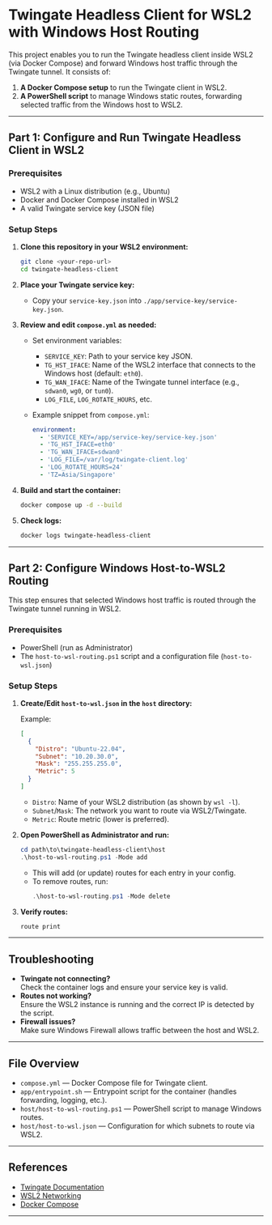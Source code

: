 # Twingate Headless Client for WSL2 with Windows Host Routing

This project enables you to run the Twingate headless client inside WSL2 (via Docker Compose) and forward Windows host traffic through the Twingate tunnel. It consists of:

1. **A Docker Compose setup** to run the Twingate client in WSL2.
2. **A PowerShell script** to manage Windows static routes, forwarding selected traffic from the Windows host to WSL2.

---

## Part 1: Configure and Run Twingate Headless Client in WSL2

### Prerequisites

- WSL2 with a Linux distribution (e.g., Ubuntu)
- Docker and Docker Compose installed in WSL2
- A valid Twingate service key (JSON file)

### Setup Steps

1. **Clone this repository in your WSL2 environment:**

   ```bash
   git clone <your-repo-url>
   cd twingate-headless-client
   ```

2. **Place your Twingate service key:**

   - Copy your `service-key.json` into `./app/service-key/service-key.json`.

3. **Review and edit `compose.yml` as needed:**

   - Set environment variables:
     - `SERVICE_KEY`: Path to your service key JSON.
     - `TG_HST_IFACE`: Name of the WSL2 interface that connects to the Windows host (default: `eth0`).
     - `TG_WAN_IFACE`: Name of the Twingate tunnel interface (e.g., `sdwan0`, `wg0`, or `tun0`).
     - `LOG_FILE`, `LOG_ROTATE_HOURS`, etc.

   - Example snippet from `compose.yml`:
     ```yaml
     environment:
       - 'SERVICE_KEY=/app/service-key/service-key.json'
       - 'TG_HST_IFACE=eth0'
       - 'TG_WAN_IFACE=sdwan0'
       - 'LOG_FILE=/var/log/twingate-client.log'
       - 'LOG_ROTATE_HOURS=24'
       - 'TZ=Asia/Singapore'
     ```

4. **Build and start the container:**

   ```bash
   docker compose up -d --build
   ```

5. **Check logs:**

   ```bash
   docker logs twingate-headless-client
   ```

---

## Part 2: Configure Windows Host-to-WSL2 Routing

This step ensures that selected Windows host traffic is routed through the Twingate tunnel running in WSL2.

### Prerequisites

- PowerShell (run as Administrator)
- The `host-to-wsl-routing.ps1` script and a configuration file (`host-to-wsl.json`)

### Setup Steps

1. **Create/Edit `host-to-wsl.json` in the `host` directory:**

   Example:
   ```json
   [
     {
       "Distro": "Ubuntu-22.04",
       "Subnet": "10.20.30.0",
       "Mask": "255.255.255.0",
       "Metric": 5
     }
   ]
   ```
   - `Distro`: Name of your WSL2 distribution (as shown by `wsl -l`).
   - `Subnet`/`Mask`: The network you want to route via WSL2/Twingate.
   - `Metric`: Route metric (lower is preferred).

2. **Open PowerShell as Administrator and run:**

   ```powershell
   cd path\to\twingate-headless-client\host
   .\host-to-wsl-routing.ps1 -Mode add
   ```

   - This will add (or update) routes for each entry in your config.
   - To remove routes, run:
     ```powershell
     .\host-to-wsl-routing.ps1 -Mode delete
     ```

3. **Verify routes:**

   ```powershell
   route print
   ```

---

## Troubleshooting

- **Twingate not connecting?**  
  Check the container logs and ensure your service key is valid.
- **Routes not working?**  
  Ensure the WSL2 instance is running and the correct IP is detected by the script.
- **Firewall issues?**  
  Make sure Windows Firewall allows traffic between the host and WSL2.

---

## File Overview

- `compose.yml` — Docker Compose file for Twingate client.
- `app/entrypoint.sh` — Entrypoint script for the container (handles forwarding, logging, etc.).
- `host/host-to-wsl-routing.ps1` — PowerShell script to manage Windows routes.
- `host/host-to-wsl.json` — Configuration for which subnets to route via WSL2.

---

## References

- [Twingate Documentation](https://docs.twingate.com/)
- [WSL2 Networking](https://learn.microsoft.com/en-us/windows/wsl/networking)
- [Docker Compose](https://docs.docker.com/compose/)

---